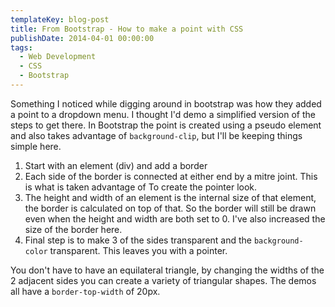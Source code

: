 ```yaml
---
templateKey: blog-post
title: From Bootstrap - How to make a point with CSS
publishDate: 2014-04-01 00:00:00
tags:
  - Web Development
  - CSS
  - Bootstrap
---
```


Something I noticed while digging around in bootstrap was how they added a point to a dropdown menu. I thought I'd demo a simplified version of the steps to get there. In Bootstrap the point is created using a pseudo element and also takes advantage of `background-clip`, but I'll be keeping things simple here.

1. Start with an element (div) and add a border
2. Each side of the border is connected at either end by a mitre joint. This is what is taken advantage of To create the pointer look.
3. The height and width of an element is the internal size of that element, the border is calculated on top of that. So the border will still be drawn even when the height and width are both set to 0. I've also increased the size of the border here.
4. Final step is to make 3 of the sides transparent and the `background-color` transparent. This leaves you with a pointer.

You don't have to have an equilateral triangle, by changing the widths of the 2 adjacent sides you can create a variety of triangular shapes. The demos all have a `border-top-width` of 20px.
